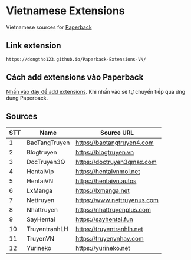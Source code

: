 # Vietnamese Extensions
Vietnamese sources for [Paperback](https://paperback.moe/)

## Link extension
```
https://dongtho123.github.io/Paperback-Extensions-VN/
```
## Cách add extensions vào Paperback
[Nhấn vào đây để add extensions](https://paperback.moe/addRepo/?name=Vietnamese%20Extensions%20created%20by%20JustaTama&url=https%3A%2F%2Fdongtho123.github.io%2FPaperback-VN%2F).
Khi nhấn vào sẽ tự chuyển tiếp qua ứng dụng Paperback.
## Sources

|STT    | Name                      | Source URL                                 |
| ----- | ------------------------- | ------------------------------------------ |
|   1   | BaoTangTruyen             | https://baotangtruyen4.com                 |
|   2   | Blogtruyen                | https://blogtruyen.vn                      |
|   3   | DocTruyen3Q               | https://doctruyen3qmax.com                 |
|   4   | HentaiVip                 | https://hentaivnmoi.net                    |
|   5   | HentaiVN                  | https://hentaivn.autos                     |
|   6   | LxManga                   | https://lxmanga.net                        |
|   7   | Nettruyen                 | https://www.nettruyenus.com                |
|   8   | Nhattruyen                | https://nhattruyenplus.com                 |
|   9   | SayHentai                 | https://sayhentai.fun                      |
|   10  | TruyentranhLH             | https://truyentranhlh.net                  |
|   11  | TruyenVN                  | https://truyenvnhay.com                    |
|   12  | Yurineko                  | https://yurineko.net                       |